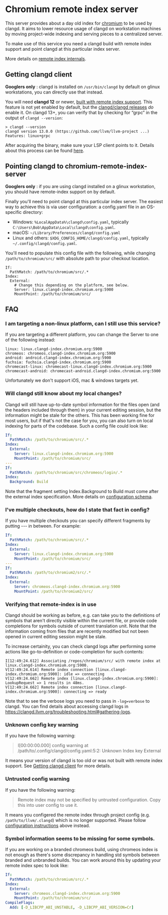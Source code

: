 # Chromium remote index server

This server provides about a day old index for
[chromium](https://chromium.googlesource.com/chromium/src.git) to be used by
clangd. It aims to lower resource usage of clangd on workstation machines by
moving project-wide indexing and serving pieces to a centralized server.

To make use of this service you need a clangd build with remote index support
and point clangd at this particular index server.

More details on
[remote index internals](https://clangd.llvm.org/remote-index.html).

## Getting clangd client

**Googlers only** : clangd is installed on `/usr/bin/clangd` by default on
glinux workstations, you can directly use that instead.

You will need **clangd 12** or newer, [built with remote index support][build].
This feature is not yet enabled by default, but the [clangd/clangd releases]
*do* enable it. On clangd 13+, you can verify that by checking for “grpc” in
the output of `clangd --version`:

[build]: https://clangd.llvm.org/design/remote-index.html#buildingreleases
[clangd/clangd releases]: https://github.com/clangd/clangd/releases

```
> clangd --version
clangd version 13.0.0 (https://github.com/llvm/llvm-project ...)
Features: linux+grpc
```

After acquiring the binary, make sure your LSP client points to it. Details
about this process can be found
[here](https://clangd.llvm.org/installation.html#editor-plugins).

## Pointing clangd to chromium-remote-index-server

**Googlers only** : if you are using clangd installed on a glinux workstation,
you should have remote-index support on by default.

Finally you'll need to point clangd at this particular index server. The easiest
way to achieve this is via user configuration: a config.yaml file in an
OS-specific directory:

-   Windows: `%LocalAppData%\clangd\config.yaml`, typically
    `C:\Users\Bob\AppData\Local\clangd\config.yaml`.
-   macOS: `~/Library/Preferences/clangd/config.yaml`
-   Linux and others: `$XDG_CONFIG_HOME/clangd/config.yaml`, typically
    `~/.config/clangd/config.yaml`.

You'll need to populate this config file with the following, while changing
`/path/to/chromium/src/` with absolute path to your checkout location.

```
If:
  PathMatch: /path/to/chromium/src/.*
Index:
  External:
    # Change this depending on the platform, see below.
    Server: linux.clangd-index.chromium.org:5900
    MountPoint: /path/to/chromium/src/
```

## FAQ

### I am targeting a non-linux platform, can I still use this service?

If you are targeting a different platform, you can change the Server to one of
the following instead:

```
linux: linux.clangd-index.chromium.org:5900
chromeos: chromeos.clangd-index.chromium.org:5900
android: android.clangd-index.chromium.org:5900
fuchsia: fuchsia.clangd-index.chromium.org:5900
chromecast-linux: chromecast-linux.clangd-index.chromium.org:5900
chromecast-android: chromecast-android.clangd-index.chromium.org:5900
```

Unfortunately we don't support iOS, mac & windows targets yet.

### Will clangd still know about my local changes?

Clangd will still have up-to-date symbol information for the files open (and the
headers included through them) in your current editing session, but the
information might be stale for the others. This has been working fine for most
users, but if that's not the case for you, you can also turn on local indexing
for parts of the codebase. Such a config file could look like:

```yaml
If:
  PathMatch: /path/to/chromium/src/.*
Index:
  External:
    Server: linux.clangd-index.chromium.org:5900
    MountPoint: /path/to/chromium/src/
---
If:
  PathMatch: /path/to/chromium/src/chromeos/login/.*
Index:
  Background: Build
```

Note that the fragment setting Index.Background to Build must come after the
external index specification. More details on
[configuration schema](https://clangd.llvm.org/config.html).

### I've multiple checkouts, how do I state that fact in config?

If you have multiple checkouts you can specify different fragments by putting
--- in between. For example:

```yaml
If:
  PathMatch: /path/to/chromium/src/.*
Index:
  External:
    Server: linux.clangd-index.chromium.org:5900
    MountPoint: /path/to/chromium/src/
---
If:
  PathMatch: /path/to/chromium2/src/.*
Index:
  External:
    Server: chromeos.clangd-index.chromium.org:5900
    MountPoint: /path/to/chromium2/src/
```

### Verifying that remote-index is in use

Clangd should be working as before, e.g. can take you to the definitions of
symbols that aren't directly visible within the current file, or provide code
completions for symbols outside of current translation unit. Note that the
information coming from files that are recently modified but not been opened in
current editing session might be stale.

To increase certainity, you can check clangd logs after performing some actions
like go-to-definition or code-completion for such contents:

```
I[12:49:24.612] Associating /repos/chromium/src/ with remote index at linux.clangd-index.chromium.org:5900.
V[12:49:24.614] Remote index connection [linux.clangd-index.chromium.org:5900]: idle => connecting
V[12:49:24.662] Remote index [linux.clangd-index.chromium.org:5900]: LookupRequest => 1 results in 48ms.
V[12:49:24.662] Remote index connection [linux.clangd-index.chromium.org:5900]: connecting => ready
```

Note that to see the verbose logs you need to pass in `-log=verbose` to clangd.
You can find details about accessing clangd logs in
https://clangd.llvm.org/troubleshooting.html#gathering-logs.

### Unknown config key warning

If you have the following warning:

> I[00:00:00.000] config warning at /path/to/.config/clangd/config.yaml:5:2:
> Unknown Index key External

It means your version of clangd is too old or was not built with remote index
support. See [Getting clangd client](#getting-clangd-client) for more details.

### Untrusted config warning

If you have the following warning:

> Remote index may not be specified by untrusted configuration. Copy this into
> user config to use it.

It means you configered the remote index through project config (e.g.
`/path/to/llvm/.clangd`) which is no longer supported. Please follow
[configuration instructions](http://go/clangd-llvm-remote-index#setup-instructions-for-googlers)
above instead.

### Symbol information seems to be missing for some symbols.

If you are working on a branded chromeos build, using chromeos index is not
enough as there's some discrepancy in handling std symbols between branded and
unbranded builds. You can work around this by updating your remote index spec to
look like:

```yaml
If:
  PathMatch: /path/to/chromium/src/.*
Index:
  External:
    Server: chromeos.clangd-index.chromium.org:5900
    MountPoint: /path/to/chromium/src/
CompileFlags:
  Add: [-D_LIBCPP_ABI_UNSTABLE, -D_LIBCPP_ABI_VERSION=Cr]
```
